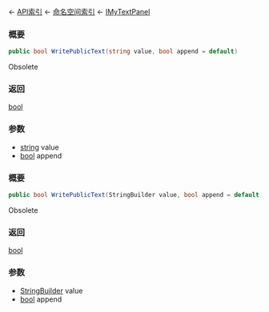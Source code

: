 ← [API索引](Api-Index) ← [命名空间索引](Namespace-Index) ← [IMyTextPanel](Sandbox.ModAPI.Ingame.IMyTextPanel)

### 概要

```csharp
public bool WritePublicText(string value, bool append = default)
```

Obsolete

### 返回

[bool](https://docs.microsoft.com/en-us/dotnet/api/System.Boolean?view=netframework-4.6)



### 参数

* [string](https://docs.microsoft.com/en-us/dotnet/api/System.String?view=netframework-4.6) value
* [bool](https://docs.microsoft.com/en-us/dotnet/api/System.Boolean?view=netframework-4.6) append
### 概要

```csharp
public bool WritePublicText(StringBuilder value, bool append = default)
```

Obsolete

### 返回

[bool](https://docs.microsoft.com/en-us/dotnet/api/System.Boolean?view=netframework-4.6)



### 参数

* [StringBuilder](https://docs.microsoft.com/en-us/dotnet/api/System.Text.StringBuilder?view=netframework-4.6) value
* [bool](https://docs.microsoft.com/en-us/dotnet/api/System.Boolean?view=netframework-4.6) append
